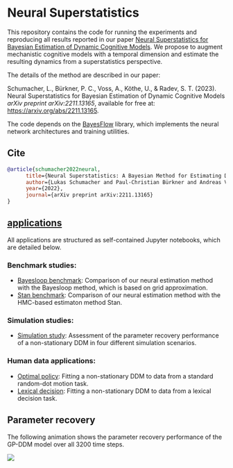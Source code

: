 # Neural Superstatistics

This repository contains the code for running the experiments and reproducing all results reported in our paper [Neural Superstatistics for Bayesian Estimation of Dynamic Cognitive Models](https://arxiv.org/abs/2211.13165). We propose to augment mechanistic cognitive models with a temporal dimension and estimate the resulting dynamics from a superstatistics perspective.

The details of the method are described in our paper:

Schumacher, L., Bürkner, P. C., Voss, A., Köthe, U., & Radev, S. T. (2023). 
Neural Superstatistics for Bayesian Estimation of Dynamic Cognitive Models
<em>arXiv preprint arXiv:2211.13165</em>, available for free at: https://arxiv.org/abs/2211.13165.

The code depends on the [BayesFlow](https://github.com/stefanradev93/BayesFlow) library, which implements the neural network architectures and training utilities.

## Cite

```bibtex
@article{schumacher2022neural,
      title={Neural Superstatistics: A Bayesian Method for Estimating Dynamic Models of Cognition}, 
      author={Lukas Schumacher and Paul-Christian Bürkner and Andreas Voss and Ullrich Köthe and Stefan T. Radev},
      year={2022},
      journal={arXiv preprint arXiv:2211.13165}
}
```

## [applications](applications)

All applications are structured as self-contained Jupyter notebooks, which are detailed below.

### Benchmark studies:

- [Bayesloop benchmark](applications/coal_mining/notebooks/bayesloop_benchmark.ipynb): Comparison of our neural estimation method with the Bayesloop method, which is based on grid approximation.
- [Stan benchmark](applications/stan_comparison/notebooks/stan_benchmark.ipynb): Comparison of our neural estimation method with the HMC-based estimaton method Stan.

### Simulation studies:

- [Simulation study](applications/simulation_study/notebooks/simulation_study_experiment.ipynb): Assessment of the parameter recovery performance of a non-stationary DDM in four different simulation scenarios.

### Human data applications:

- [Optimal policy](applications/optimal_policy/notebooks/optimal_policy_experiment.ipynb): Fitting a non-stationary DDM to data from a standard random-dot motion task.
- [Lexical decision](applications/lexical_decision/): Fitting a non-stationary DDM to data from a lexical decision task.

## Parameter recovery

The following animation shows the parameter recovery performance of the GP-DDM model over all 3200 time steps.

![](param_recovery_animation.gif)






